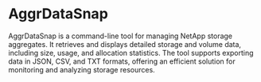 # AggrDataSnap
AggrDataSnap is a command-line tool for managing NetApp storage aggregates. It retrieves and displays detailed storage and volume data, including size, usage, and allocation statistics. The tool supports exporting data in JSON, CSV, and TXT formats, offering an efficient solution for monitoring and analyzing storage resources.
